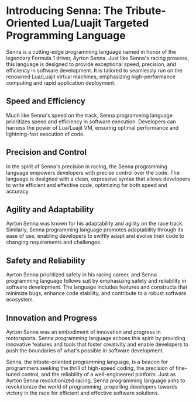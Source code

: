# Introducing Senna: The Tribute-Oriented Lua/Luajit Targeted Programming Language

Senna is a cutting-edge programming language named in honor of the legendary Formula 1 driver, Ayrton Senna. Just like Senna's racing prowess, this language is designed to provide exceptional speed, precision, and efficiency in software development. It is tailored to seamlessly run on the renowned Lua/Luajit virtual machines, emphasizing high-performance computing and rapid application deployment.

## Speed and Efficiency

Much like Senna's speed on the track, Senna programming language prioritizes speed and efficiency in software execution. Developers can harness the power of Lua/Luajit VM, ensuring optimal performance and lightning-fast execution of code.

## Precision and Control

In the spirit of Senna's precision in racing, the Senna programming language empowers developers with precise control over the code. The language is designed with a clean, expressive syntax that allows developers to write efficient and effective code, optimizing for both speed and accuracy.

## Agility and Adaptability

Ayrton Senna was known for his adaptability and agility on the race track. Similarly, Senna programming language promotes adaptability through its ease of use, enabling developers to swiftly adapt and evolve their code to changing requirements and challenges.

## Safety and Reliability

Ayrton Senna prioritized safety in his racing career, and Senna programming language follows suit by emphasizing safety and reliability in software development. The language includes features and constructs that minimize bugs, enhance code stability, and contribute to a robust software ecosystem.

## Innovation and Progress

Ayrton Senna was an embodiment of innovation and progress in motorsports. Senna programming language echoes this spirit by providing innovative features and tools that foster creativity and enable developers to push the boundaries of what's possible in software development.

Senna, the tribute-oriented programming language, is a beacon for programmers seeking the thrill of high-speed coding, the precision of fine-tuned control, and the reliability of a well-engineered platform. Just as Ayrton Senna revolutionized racing, Senna programming language aims to revolutionize the world of programming, propelling developers towards victory in the race for efficient and effective software solutions.
